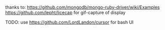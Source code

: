 thanks to:
https://github.com/mongodb/mongo-ruby-driver/wiki/Examples
https://github.com/lepht/licecap for gif-capture of display

TODO:
use https://github.com/LordLandon/cursor for bash UI